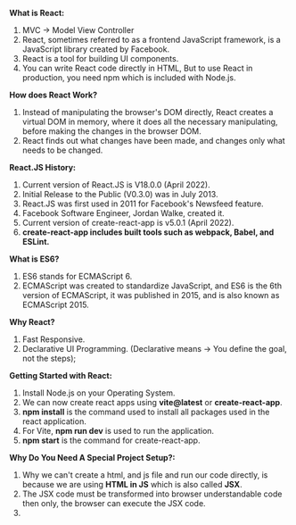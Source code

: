**What is React:**
1. MVC -> Model View Controller
2. React, sometimes referred to as a frontend JavaScript framework, is a JavaScript library created by Facebook.
3. React is a tool for building UI components.
4. You can write React code directly in HTML, But to use React in production, you need npm which is included with Node.js.

**How does React Work?**
1. Instead of manipulating the browser's DOM directly, React creates a virtual DOM in memory, where it does all the necessary manipulating,
    before making the changes in the browser DOM.
2. React finds out what changes have been made, and changes only what needs to be changed.

**React.JS History:**
1. Current version of React.JS is V18.0.0 (April 2022).
2. Initial Release to the Public (V0.3.0) was in July 2013.
3. React.JS was first used in 2011 for Facebook's Newsfeed feature.
4. Facebook Software Engineer, Jordan Walke, created it.
5. Current version of create-react-app is v5.0.1 (April 2022).
6. **create-react-app includes built tools such as webpack, Babel, and ESLint.**

**What is ES6?**
1. ES6 stands for ECMAScript 6.
2. ECMAScript was created to standardize JavaScript, and ES6 is the 6th version of ECMAScript, it was published in 2015, and is also known as ECMAScript 2015.


**Why React?**
1. Fast Responsive.
2. Declarative UI Programming.  (Declarative means -> You define the goal, not the steps);

**Getting Started with React:**
1. Install Node.js on your Operating System.
2. We can now create react apps using **vite@latest** or **create-react-app**.
3. **npm install** is the command used to install all packages used in the react application.
4. For Vite, **npm run dev** is used to run the application.
5. **npm start** is the command for create-react-app.

**Why Do You Need A Special Project Setup?:**
1. Why we can't create a html, and js file and run our code directly, is because we are using **HTML in JS** which is also called **JSX**.
2. The JSX code must be transformed into browser understandable code then only, the browser can execute the JSX code.
3. 
